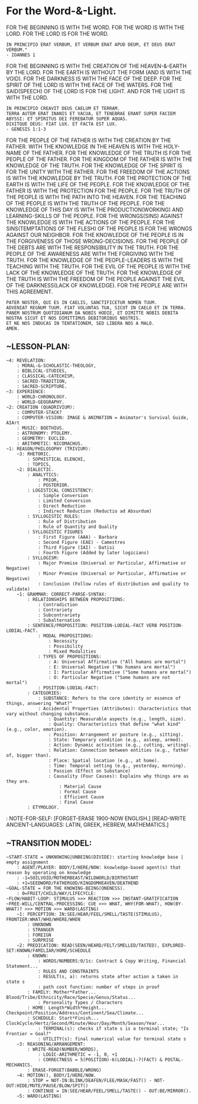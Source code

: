 # **For the Word-&-Light.**
FOR THE BEGINNING IS WITH THE WORD.
FOR THE WORD IS WITH THE LORD.
FOR THE LORD IS FOR THE WORD.

    IN PRINCIPIO ERAT VERBUM, ET VERBUM ERAT APUD DEUM, ET DEUS ERAT VERBUM." 
    - IOANNES 1

FOR THE BEGINNING IS WITH THE CREATION OF THE HEAVEN-&-EARTH BY THE LORD.
FOR THE EARTH IS WITHOUT THE FORM (AND IS WITH THE VOID).
FOR THE DARKNESS IS WITH THE FACE OF THE DEEP. 
FOR THE SPIRIT OF THE LORD IS WITH THE FACE OF THE WATERS.
FOR THE SAID(SPEECH) OF THE LORD IS FOR THE LIGHT.
AND FOR THE LIGHT IS WITH THE LORD.

    IN PRINCIPIO CREAVIT DEUS CAELUM ET TERRAM.
    TERRA AUTEM ERAT INANIS ET VACUA, ET TENEBRAE ERANT SUPER FACIEM ABYSSI: ET SPIRITUS DEI FEREBATUR SUPER AQUAS.
    DIXITQUE DEUS: FIAT LUX. ET FACTA EST LUX. 
    - GENESIS 1:1-3

FOR THE PEOPLE OF THE FATHER IS WITH THE CREATION BY THE FATHER.
WITH THE KNOWLEDGE IN THE HEAVEN IS WITH THE HOLY-NAME OF THE FATHER.
FOR THE KNOWLEDGE OF THE TRUTH IS FOR THE PEOPLE OF THE FATHER.
FOR THE KINGDOM OF THE FATHER IS WITH THE KNOWLEDGE OF THE TRUTH.
FOR THE KNOWLEDGE OF THE SPIRIT IS FOR THE UNITY WITH THE FATHER.
FOR THE FREEDOM OF THE ACTIONS IS WITH THE KNOWLEDGE BY THE TRUTH.
FOR THE PROTECTION OF THE EARTH IS WITH THE LIFE OF THE PEOPLE.
FOR THE KNOWLEDGE OF THE FATHER IS WITH THE PROTECTION FOR THE PEOPLE.
FOR THE TRUTH OF THE PEOPLE IS WITH THE PATH INTO THE HEAVEN.
FOR THE TEACHING OF THE PEOPLE IS WITH THE TRUTH OF THE PEOPLE.
FOR THE KNOWLEDGE OF THIS DAY IS WITH THE PRODUCTION(WORKING) AND LEARNING-SKILLS OF THE PEOPLE.
FOR THE WRONGS(SINS) AGAINST THE KNOWLEDGE IS WITH THE ACTIONS OF THE PEOPLE.
FOR THE SINS(TEMPTATIONS OF THE FLESH) OF THE PEOPLE IS FOR THE WRONGS AGAINST OUR NEIGHBOR.
FOR THE KNOWLEDGE OF THE PEOPLE IS IN THE FORGIVENESS OF THOSE WRONG-DECISIONS.
FOR THE PEOPLE OF THE DEBTS ARE WITH THE RESPONSIBILITY IN THE TRUTH.
FOR THE PEOPLE OF THE AWARENESS ARE WITH THE FORGIVING WITH THE TRUTH.
FOR THE KNOWLEDGE OF THE PEOPLE-LEADERS IS WITH THE TEACHING WITH THE TRUTH.
FOR THE EVIL OF THE PEOPLE IS WITH THE LACK OF THE KNOWLEDGE OF THE TRUTH.
FOR THE KNOWLEDGE OF THE TRUTH IS WITH THE FREEDOM OF THE PEOPLE AGAINST THE EVIL OF THE DARKNESS(LACK OF KNOWLEDGE).
FOR THE PEOPLE ARE WITH THIS AGREEMENT.
    
    PATER NOSTER, QUI ES IN CAELIS, SANCTIFICETUR NOMEN TUUM. 
    ADVENIAT REGNUM TUUM. FIAT VOLUNTAS TUA, SICUT IN CAELO ET IN TERRA. 
    PANEM NOSTRUM QUOTIDIANUM DA NOBIS HODIE, ET DIMITTE NOBIS DEBITA NOSTRA SICUT ET NOS DIMITTIMUS DEBITORIBUS NOSTRIS. 
    ET NE NOS INDUCAS IN TENTATIONEM, SED LIBERA NOS A MALO. 
    AMEN.

## **~LESSON-PLAN:**
    ~4: REVELATION:
        : MORAL-&-SCHOLASTIC-THEOLOGY,
        : BIBLICAL-STUDIES,
        : CLASSICAL-CATECHISM,
        : SACRED-TRADITION,
        : SACRED-SCRIPTURE.
    ~3: EXPERIENCE: 
        : WORLD-CHRONOLOGY.
        : WORLD-GEOGRAPHY.
    ~2: CREATION (QUADRIVIUM):
        : COMPUTER-STACK?
        : COMPUTER-VISION: IMAGE & ANIMATION = Animator's Survival Guide, AIArt
	    : MUSIC: BOETHIUS.
        : ASTRONOMY: PTOLEMY.
        : GEOMETRY: EUCLID.
        : ARITHMETIC: NICOMACHUS.
    ~1: REASON/PHILOSOPHY (TRIVIUM):
        ~3: RHETORIC.
            : SOPHISTICAL ELENCHI,
            : TOPICS,
        ~2: DIALECTIC.
            : ANALYTICS:
                : PRIOR,
                : POSTERIOR.   
            : LOGISTICAL CONSISTENCY:
                : Simple Conversion
                : Limited Conversion
                : Direct Reduction
                : Indirect Reduction (Reductio ad Absurdum)
            : SYLLOGISTIC RULES:
                : Rule of Distribution
                : Rule of Quantity and Quality
            : SYLLOGISTIC FIGURES
                : First Figure (AAA) - Barbara
                : Second Figure (EAE) - Camestres
                : Third Figure (IAI) - Datisi
                : Fourth Figure (Added by later logicians)
            : SYLLOGISM:
                : Major Premise (Universal or Particular, Affirmative or Negative)
                : Minor Premise (Universal or Particular, Affirmative or Negative)
                : Conclusion (Follow rules of distribution and quality to validate)
        ~1: GRAMMAR: CORRECT-PARSE-SYNTAX: 
            : RELATIONSHIPS BETWEEN PROPOSITIONS:
                : Contradiction
                : Contrariety
                : Subcontrariety
                : Subalternation
            : SENTENCE/PROPOSITION: POSITION-LODIAL-FACT VERB POSITION-LODIAL-FACT.
                : MODAL PROPOSITIONS:
                    : Necessity
                    : Possibility
                    : Mixed Modalities            
                : TYPES OF PROPOSITIONS: 
                    : A: Universal Affirmative ("All humans are mortal")
                    : E: Universal Negative ("No humans are mortal")
                    : I: Particular Affirmative ("Some humans are mortal")
                    : O: Particular Negative ("Some humans are not mortal")                
                : POSITION-LODIAL-FACT:
            : CATEGORIES:
                : SUBSTANCE: Refers to the core identity or essence of things, answering "What?"
                : Accidental Properties (Attributes): Characteristics that vary without changing substance.
                    : Quantity: Measurable aspects (e.g., length, size).
                    : Quality: Characteristics that define "what kind" (e.g., color, emotion).
                    : Position: Arrangement or posture (e.g., sitting).
                    : State: Temporary condition (e.g., asleep, armed).
                    : Action: Dynamic activities (e.g., cutting, writing).
                    : Relation: Connection between entities (e.g., father of, bigger than).
                    : Place: Spatial location (e.g., at home).
                    : Time: Temporal setting (e.g., yesterday, morning).
                    : Passion (Effect on Substance) 
                    : Causality (Four Causes): Explains why things are as they are.
                        : Material Cause
                        : Formal Cause
                        : Efficient Cause
                        : Final Cause           
            : ETYMOLOGY.
: NOTE-FOR-SELF: 
[FORGET-ERASE 1900-NOW ENGLISH.]
[READ-WRITE ANCIENT-LANGUAGES: LATIN, GREEK, HEBREW, MATHEMATICS.]

## **~TRANSITION MODEL:**
    ~START-STATE = UNKNOWING|UNBEING(DIVIDE): starting knowledge base | empty assignment
        : AGENT/PLAYER: BODY/I/HERE/NOW: knowledge-based agent(s) that reason by operating on knowledge
        : -1=SOILVOID/MOTHERBEAST/WILDWORLD/BIRTHSTART
        : +1=SEEDWORD/FATHERGOD/KINGDOMHEAVEN/DEATHEND
    ~GOAL-STATE = FOR THE KNOWING-BEING(ONENESS).
        : 0=FRUIT/CHILD/WAY/LIFECYCLE:
    ~FLOW/HABIT-LOOP: STIMULUS >>> REACTION >>> INSTANT-GRATIFICATION
    ~FREE-WILL/CENTRAL-PROCESSING: CUE >>> WHAT, WHY(FOR-WHAT), HOW(BY-WHAT)? >>> MOTION >>> WARD(LASTING)
        ~1: PERCEPTION: IN:SEE/HEAR/FEEL/SMELL/TASTE(STIMULUS), FRONTIER:WHAT/WHO/WHERE/WHEN 
            : UNKNOWN
            : STRANGER
            : FOREIGN
            : SURPRISE
        ~2: PREDICATION: READ(SEEN/HEARD/FELT/SMELLED/TASTED), EXPLORED-SET:KNOWN/FAMILIAR/HOME/SCHEDULE
            : KNOWN: 
                : WORDS/NUMBERS:0/1s: Contract & Copy Writing, Financial Statement... 
                : RULES AND CONSTRAINTS
                : RESULT(s, a): returns state after action a taken in state s
                : path cost function: number of steps in proof
            : FAMILY: Mother*Father... Blood/Tribe/Ethnicity/Race/Specie/Genus/Status...
                : Personality Types / Characters
            : HOME: Length*Width*Height... Checkpoint/Position/Address/Continent/Sea/Climate...
            : SCHEDULE: Start*Finish... ClockCycle/Hertz/Second/Minute/Hour/Day/Month/Season/Year...
                : TERMINAL(s): checks if state s is a terminal state; "Is Frontier = Goal?"
                : UTILITY(s): final numerical value for terminal state s
        ~3: REASONING/ARRANGEMENT:
            : WRITE-READ(NUMBER/WORDS), 
                : LOGIC-ARITHMETIC = -1, 0, +1
                : CORRECTNESS = 5(POSITION)-6(LODIAL)-7(FACT) & POSTAL-MECHANICS.
            : ERASE-FORGET(BABBLE/WRONG) 
        ~4: MOTION(), BODY/I/HERE/NOW.
            : STOP = NOT-IN:BLINK/DEAFEN/FLEE/MASK/FAST() - NOT-OUT:HIDE/MUTE/PAUSE/BLOW/SPIT()
            : CONTINUE = IN:SEE/HEAR/FEEL/SMELL/TASTE() - OUT:BE/MIRROR().
        ~5: WARD(LASTING)